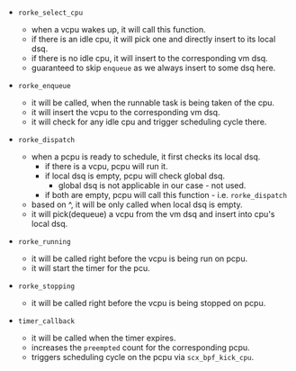 - `rorke_select_cpu`
    - when a vcpu wakes up, it will call this function.
    - if there is an idle cpu, it will pick one and directly insert to its local dsq.
    - if there is no idle cpu, it will insert to the corresponding vm dsq.
    - guaranteed to skip `enqueue` as we always insert to some dsq here.
- `rorke_enqueue`
    - it will be called, when the runnable task is being taken of the cpu.
    - it will insert the vcpu to the corresponding vm dsq.
    - it will check for any idle cpu and trigger scheduling cycle there.
- `rorke_dispatch`
    - when a pcpu is ready to schedule, it first checks its local dsq.
        - if there is a vcpu, pcpu will run it.
        - if local dsq is empty, pcpu will check global dsq.
            - global dsq is not applicable in our case - not used.
        - if both are empty, pcpu will call this function - i.e. `rorke_dispatch`
    - based on ^, it will be only called when local dsq is empty.
    - it will pick(dequeue) a vcpu from the vm dsq and insert into cpu's local dsq.
- `rorke_running`
    - it will be called right before the vcpu is being run on pcpu.
    - it will start the timer for the pcu.
- `rorke_stopping`
    - it will be called right before the vcpu is being stopped on pcpu.


- `timer_callback`
    - it will be called when the timer expires.
    - increases the `preempted` count for the corresponding pcpu.
    - triggers scheduling cycle on the pcpu via `scx_bpf_kick_cpu`.
